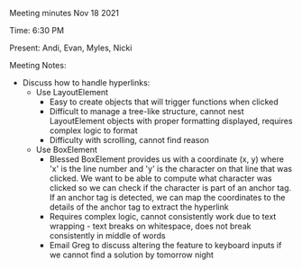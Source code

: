 Meeting minutes Nov 18 2021

Time: 6:30 PM

Present: Andi, Evan, Myles, Nicki

Meeting Notes:

- Discuss how to handle hyperlinks:
  - Use LayoutElement
    - Easy to create objects that will trigger functions when clicked
    - Difficult to manage a tree-like structure, cannot nest LayoutElement objects with proper formatting displayed, requires complex logic to format
    - Difficulty with scrolling, cannot find reason
  - Use BoxElement
    - Blessed BoxElement provides us with a coordinate (x, y) where 'x' is the line number and 'y' is the character on that line that was clicked. We want to be able to compute what character was clicked so we can check if the character is part of an anchor tag. If an anchor tag is detected, we can map the coordinates to the details of the anchor tag to extract the hyperlink
    - Requires complex logic, cannot consistently work due to text wrapping - text breaks on whitespace, does not break consistently in middle of words
    - Email Greg to discuss altering the feature to keyboard inputs if we cannot find a solution by tomorrow night
